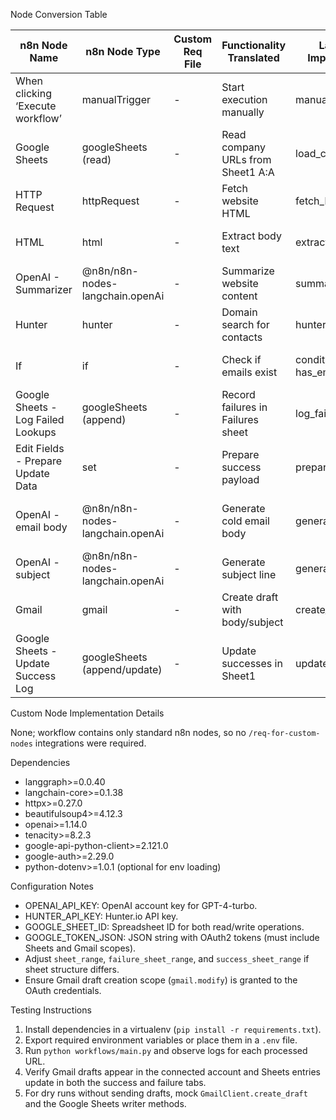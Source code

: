 Node Conversion Table

| n8n Node Name                          | n8n Node Type                      | Custom Req File | Functionality Translated                 | LangGraph Implementation | Dependencies               | Notes                          |
|----------------------------------------|------------------------------------|-----------------|------------------------------------------|--------------------------|----------------------------|---------------------------------|
| When clicking ‘Execute workflow’       | manualTrigger                       | -               | Start execution manually                 | manual_trigger node      | built-in                   | Initializes state               |
| Google Sheets                          | googleSheets (read)                 | -               | Read company URLs from Sheet1 A:A        | load_company_urls        | google-api-python-client   | Reads and validates URLs        |
| HTTP Request                           | httpRequest                         | -               | Fetch website HTML                       | fetch_html               | httpx, tenacity            | Follow redirects, GET          |
| HTML                                   | html                                | -               | Extract body text                        | extract_body_text        | beautifulsoup4             | CSS selector body              |
| OpenAI - Summarizer                    | @n8n/n8n-nodes-langchain.openAi     | -               | Summarize website content                | summarize_company        | openai, tenacity           | GPT-4 prompt                   |
| Hunter                                 | hunter                              | -               | Domain search for contacts               | hunter_lookup            | httpx, tenacity            | Uses Hunter API                |
| If                                     | if                                  | -               | Check if emails exist                    | conditional has_emails   | built-in                   | Routes on email presence       |
| Google Sheets - Log Failed Lookups     | googleSheets (append)               | -               | Record failures in Failures sheet        | log_failures             | google-api-python-client   | Append domain                  |
| Edit Fields - Prepare Update Data      | set                                 | -               | Prepare success payload                  | prepare_success          | built-in                   | State reset marker             |
| OpenAI - email body                    | @n8n/n8n-nodes-langchain.openAi     | -               | Generate cold email body                 | generate_email_body      | openai, tenacity           | Inject context and examples    |
| OpenAI - subject                       | @n8n/n8n-nodes-langchain.openAi     | -               | Generate subject line                    | generate_subject         | openai, tenacity           | 3–4 word subject              |
| Gmail                                  | gmail                               | -               | Create draft with body/subject           | create_gmail_draft       | google-api-python-client   | Stores draft response          |
| Google Sheets - Update Success Log     | googleSheets (append/update)        | -               | Update successes in Sheet1               | update_success_log       | google-api-python-client   | Append contact info            |

Custom Node Implementation Details

None; workflow contains only standard n8n nodes, so no `/req-for-custom-nodes` integrations were required.

Dependencies

- langgraph>=0.0.40
- langchain-core>=0.1.38
- httpx>=0.27.0
- beautifulsoup4>=4.12.3
- openai>=1.14.0
- tenacity>=8.2.3
- google-api-python-client>=2.121.0
- google-auth>=2.29.0
- python-dotenv>=1.0.1 (optional for env loading)

Configuration Notes

- OPENAI_API_KEY: OpenAI account key for GPT-4-turbo.
- HUNTER_API_KEY: Hunter.io API key.
- GOOGLE_SHEET_ID: Spreadsheet ID for both read/write operations.
- GOOGLE_TOKEN_JSON: JSON string with OAuth2 tokens (must include Sheets and Gmail scopes).
- Adjust `sheet_range`, `failure_sheet_range`, and `success_sheet_range` if sheet structure differs.
- Ensure Gmail draft creation scope (`gmail.modify`) is granted to the OAuth credentials.

Testing Instructions

1. Install dependencies in a virtualenv (`pip install -r requirements.txt`).
2. Export required environment variables or place them in a `.env` file.
3. Run `python workflows/main.py` and observe logs for each processed URL.
4. Verify Gmail drafts appear in the connected account and Sheets entries update in both the success and failure tabs.
5. For dry runs without sending drafts, mock `GmailClient.create_draft` and the Google Sheets writer methods.

